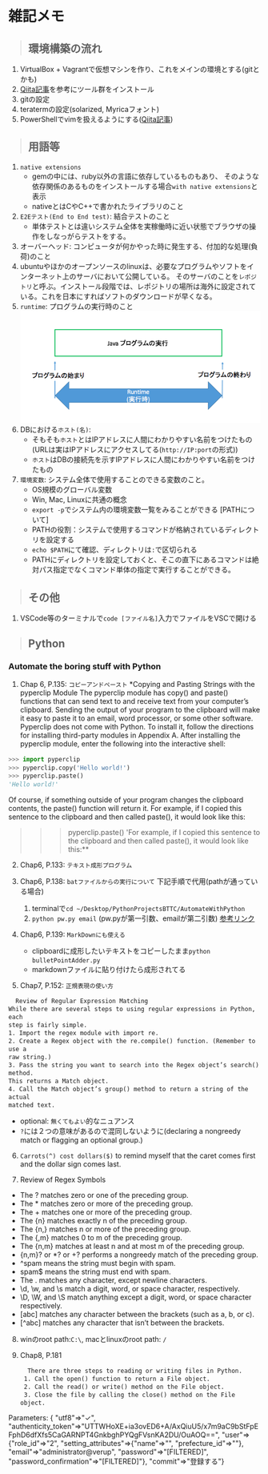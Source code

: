 # 雑記メモ

>## 環境構築の流れ
1. VirtualBox + Vagrantで仮想マシンを作り、これをメインの環境とする(gitとかも)
2. [Qiita記事](https://qiita.com/balmychan/items/7220b635f7dcd06eb6e5)を参考にツール群をインストール
3. gitの設定
4. teratermの設定(solarized, Myricaフォント)
5. PowerShellでvimを扱えるようにする([Qiita記事](https://qiita.com/shuhoyo/items/d9966e12976275f20c24))

>## 用語等
1. `native extensions`
   - gemの中には、ruby以外の言語に依存しているものもあり、
     そのような依存関係のあるものをインストールする場合`with native extensions`と表示
   - nativeとはCやC++で書かれたライブラリのこと
2. `E2Eテスト(End to End test)`: 結合テストのこと
   - 単体テストとは違いシステム全体を実稼働時に近い状態でブラウザの操作をしなっがらテストをする。
3. オーバーヘッド: コンピュータが何かやった時に発生する、付加的な処理(負荷)のこと
4. ubuntuやほかのオープンソースのlinuxは、必要なプログラムやソフトをインターネット上のサーバにおいて公開している。
そのサーバのことを`レポジトリ`と呼ぶ。インストール段階では、レポジトリの場所は海外に設定されている。これを日本にすればソフトのダウンロードが早くなる。
5. `runtime`: プログラムの実行時のこと
   ![runtime](images/runtime.png)
6. DBにおける`ホスト(名)`: 
   - そもそも`ホスト`とはIPアドレスに人間にわかりやすい名前をつけたもの(URLは実はIPアドレスにアクセスしてる(`http://IP:port`の形式))
   - `ホスト`はDBの接続先を示すIPアドレスに人間にわかりやすい名前をつけたもの
7. `環境変数`: システム全体で使用することのできる変数のこと。
   - OS規模のグローバル変数
   - Win, Mac, Linuxに共通の概念
   - `export -p`でシステム内の環境変数一覧をみることができる
   [PATHについて]
    - PATHの役割：システムで使用するコマンドが格納されているディレクトリを設定する
    - `echo $PATH`にて確認、ディレクトリは`:`で区切られる
    - PATHにディレクトリを設定しておくと、そこの直下にあるコマンドは絶対パス指定でなくコマンド単体の指定で実行することができる。

>## その他
1. VSCode等のターミナルで`code [ファイル名]`入力でファイルをVSCで開ける

>## Python
### Automate the boring stuff with Python
1. Chap 6, P.135: `コピーアンドペースト`
   *Copying and Pasting Strings with the pyperclip Module
The pyperclip module has copy() and paste() functions that can send text
to and receive text from your computer’s clipboard. Sending the output of
your program to the clipboard will make it easy to paste it to an email, word
processor, or some other software.
Pyperclip does not come with Python. To install it, follow the directions
for installing third-party modules in Appendix A. After installing the
pyperclip module, enter the following into the interactive shell:
  ```python
  >>> import pyperclip
  >>> pyperclip.copy('Hello world!')
  >>> pyperclip.paste()
  'Hello world!'
  ```
Of course, if something outside of your program changes the clipboard
contents, the paste() function will return it. For example, if I copied this
sentence to the clipboard and then called paste(), it would look like this:
>>> pyperclip.paste()
'For example, if I copied this sentence to the clipboard and then called
paste(), it would look like this:**

2. Chap6, P.133: `テキスト成形プログラム`

3. Chap6, P.138: `batファイルからの実行について`
  下記手順で代用(pathが通っている場合)
   1. terminalで`cd ~/Desktop/PythonProjectsBTTC/AutomateWithPython`
   2. `python pw.py email` (pw.pyが第一引数、emailが第二引数)
  [参考リンク](https://ishii-akihiro.hatenablog.com/entry/2018/08/01/155536)

4. Chap6, P.139: `MarkDownにも使える`
   - clipboardに成形したいテキストをコピーしたまま`python bulletPointAdder.py`
   - markdownファイルに貼り付けたら成形されてる

5. Chap7, P.152: `正規表現の使い方`
  ```
    Review of Regular Expression Matching
  While there are several steps to using regular expressions in Python, each
  step is fairly simple.
  1. Import the regex module with import re.
  2. Create a Regex object with the re.compile() function. (Remember to use a
  raw string.)
  3. Pass the string you want to search into the Regex object’s search() method.
  This returns a Match object.
  4. Call the Match object’s group() method to return a string of the actual
  matched text.
  ```

  - optional: `無くてもよい`的なニュアンス
  - `?`には２つの意味があるので混同しないように(declaring a nongreedy match or flagging an optional group.)

6. `Carrots(^) cost dollars($)` to remind myself that the caret comes first and
the dollar sign comes last.

7. Review of Regex Symbols
- The ? matches zero or one of the preceding group.
- The * matches zero or more of the preceding group.
- The + matches one or more of the preceding group.
- The {n} matches exactly n of the preceding group.
- The {n,} matches n or more of the preceding group.
- The {,m} matches 0 to m of the preceding group.
- The {n,m} matches at least n and at most m of the preceding group.
- {n,m}? or *? or +? performs a nongreedy match of the preceding group.
- ^spam means the string must begin with spam.
- spam$ means the string must end with spam.
- The . matches any character, except newline characters.
- \d, \w, and \s match a digit, word, or space character, respectively.
- \D, \W, and \S match anything except a digit, word, or space character respectively.
- [abc] matches any character between the brackets (such as a, b, or c).
- [^abc] matches any character that isn’t between the brackets.
  
8. winのroot path:`C:\`, macとlinuxのroot path: `/`

9. Chap8, P.181
    ```
      There are three steps to reading or writing files in Python.
     1. Call the open() function to return a File object.
     2. Call the read() or write() method on the File object.
     3. Close the file by calling the close() method on the File object.
    ```


Parameters: {
  "utf8"=>"✓", 
  "authenticity_token"=>"UTTWHoXE+ia3ovED6+A/AxQiuU5/x7m9aC9bStFpEFphD6dfXfs5CaGARNPT4GnkbghPYQgFVsnKA2DU/OuAOQ==", 
  "user"=>{"role_id"=>"2", 
            "setting_attributes"=>{"name"=>"", "prefecture_id"=>""}, "email"=>"administrator@verup", 
            "password"=>"[FILTERED]", 
            "password_confirmation"=>"[FILTERED]"}, 
  "commit"=>"登録する"}
